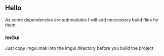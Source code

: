 ## Hello

As some dependencies are submodules I will add neccessary build files for them.

### ImGui

Just copy imgui.mak into the imgui directory before you build the project
